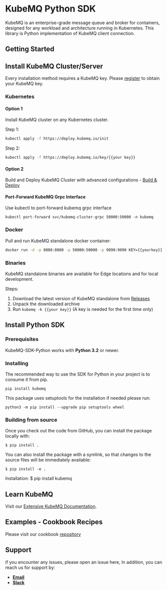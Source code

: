 # KubeMQ Python SDK 

KubeMQ is an enterprise-grade message queue and broker for containers, designed for any workload and architecture running in Kubernetes.
This library is Python implementation of KubeMQ client connection.


## Getting Started

## Install KubeMQ Cluster/Server

Every installation method requires a KubeMQ key.
Please [register](https://account.kubemq.io/login/register) to obtain your KubeMQ key.

### Kubernetes
#### Option 1

Install KubeMQ cluster on any Kubernetes cluster.
 
Step 1:

``` bash
kubectl apply -f https://deploy.kubemq.io/init
```

Step 2:

``` bash
kubectl apply -f https://deploy.kubemq.io/key/{{your key}}
```
#### Option 2

Build and Deploy KubeMQ Cluster with advanced configurations - [Build & Deploy](https://build.kubemq.io/)

#### Port-Forward KubeMQ Grpc Interface

Use kubectl to port-forward kubemq grpc interface 
```
kubectl port-forward svc/kubemq-cluster-grpc 50000:50000 -n kubemq
```

### Docker

Pull and run KubeMQ standalone docker container:
``` bash
docker run -d -p 8080:8080 -p 50000:50000 -p 9090:9090 KEY={{yourkey}} kubemq/kubemq-standalone:latest
```

### Binaries

KubeMQ standalone binaries are available for Edge locations and for local development.

Steps:

1. Download the latest version of KubeMQ standalone from [Releases](https://github.com/kubemq-io/kubemq/releases)
2. Unpack the downloaded archive
3. Run ```kubemq -k {{your key}}``` (A key is needed for the first time only)

## Install Python SDK
### Prerequisites

KubeMQ-SDK-Python works with **Python 3.2** or newer.

### Installing
 
The recommended way to use the SDK for Python in your project is to consume it from pip.

```
pip install kubemq
```

This package uses setuptools for the installation if needed please run:
```
python3 -m pip install --upgrade pip setuptools wheel
```

### Building from source

Once you check out the code from GitHub, you can install the package locally with:

```
$ pip install .
```

You can also install the package with a symlink, 
so that changes to the source files will be immediately available:

```
$ pip install -e .
```

Installation:
$ pip install kubemq

## Learn KubeMQ
Visit our [Extensive KubeMQ Documentation](https://docs.kubemq.io/).


## Examples - Cookbook Recipes
Please visit our cookbook [repository](https://github.com/kubemq-io/python-sdk-cookbook)

## Support
if you encounter any issues, please open an issue here,
In addition, you can reach us for support by:
- [**Email**](mailto://support@kubemq.io)
- [**Slack**](https://kubmq.slack.com)
